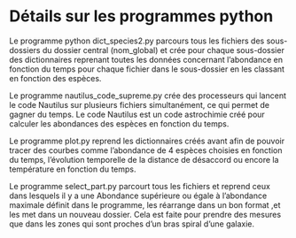# Détails sur les programmes python

Le programme python dict_species2.py parcours tous les fichiers des sous-dossiers du dossier central (nom_global) et crée pour chaque sous-dossier des dictionnaires reprenant toutes les données concernant l’abondance en fonction du temps pour chaque fichier dans le sous-dossier en les classant en fonction des espèces. 

Le programme nautilus_code_supreme.py  crée des processeurs qui lancent le code Nautilus sur plusieurs fichiers simultanément, ce qui permet de gagner du temps. Le code Nautilus est un code astrochimie créé pour calculer les abondances des espèces en fonction du temps.  

Le programme plot.py reprend les dictionnaires créés avant afin de pouvoir tracer des courbes comme  l’abondance de 4 espèces choisies en fonction du temps, l’évolution temporelle de la distance de désaccord ou encore la température en fonction du temps. 

Le programme select_part.py parcourt tous les fichiers et reprend ceux dans lesquels il y a une Abondance supérieure ou égale à l’abondance maximale définit dans le programme, les réarrange dans un bon format ,et les met dans un nouveau dossier. Cela est faite pour prendre des mesures que dans les zones qui sont proches d’un bras spiral d’une galaxie. 
